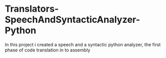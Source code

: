 # Translators-SpeechAndSyntacticAnalyzer-Python
In this project i created a speech and a syntactic python analyzer, the first phase of code translation in to assembly
